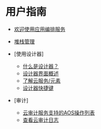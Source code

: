 # 用户指南

-   [欢迎使用应用编排服务](欢迎使用应用编排服务.md)
-   [堆栈管理](堆栈管理.md)
-   [使用设计器]
    -   [什么是设计器？](什么是设计器.md)
    -   [设计器界面概述](设计器界面概述.md)
    -   [了解云服务/元素](了解云服务-元素.md)
    -   [设计器快捷键](设计器快捷键.md)

-   [审计]
    -   [云审计服务支持的AOS操作列表](云审计服务支持的AOS操作列表.md)
    -   [查看云审计日志](查看云审计日志.md)


